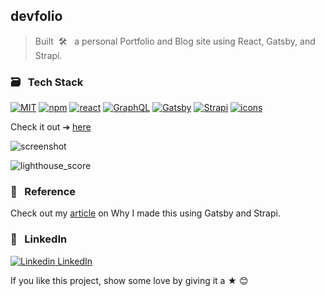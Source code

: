 ## devfolio

> Built &nbsp;🛠 &nbsp; a personal Portfolio and Blog site using React, Gatsby, and Strapi.

### 🗃 &nbsp; Tech Stack

[![MIT](https://img.shields.io/badge/License-MIT-628AFF?style=flat&logo=license)](https://github.com/engineeringwitharavind/devFolio/blob/master/LICENSE)
[![npm](https://img.shields.io/npm/v/npm.svg?style=flat-square)](https://www.npmjs.com/package/npm)
[![react](https://img.shields.io/badge/frontend-react-61daf9?style=flat&logo=React)](https://reactjs.org/)
[![GraphQL](https://img.shields.io/badge/using-GraphQL-ec3f77?style=flat&logo=graphql)](https://graphql.org/)
[![Gatsby](https://img.shields.io/badge/using-Gatsby-663399?style=flat&logo=gatsby)](https://www.gatsbyjs.com/)
[![Strapi](https://img.shields.io/badge/using-Strapi-8e74f7?style=flat&logo=strapi)](https://strapi.io/)
[![icons](https://img.shields.io/badge/icons-react--icons-ec5c8d?style=flat&logo=React)](https://react-icons.github.io/react-icons/)

Check it out ➔ [here](http://aravind.netlify.com/)

![screenshot](https://aravind.netlify.app/twitter-img.png)

![lighthouse_score](https://github.com/engineeringwitharavind/devFolio/blob/master/Devfolio%20Performance.png)

### 🔗 &nbsp; Reference

Check out my [article](https://aravind.netlify.app/blogs/how-i-made-this-portfolio-blog-site-using-gatsby) on Why I made this using Gatsby and Strapi.

### 💼 &nbsp; LinkedIn

[![Linkedin](https://i.stack.imgur.com/gVE0j.png) LinkedIn](https://www.linkedin.com/in/engineeringwitharavind)

If you like this project, show some love by giving it a ★ 😊
